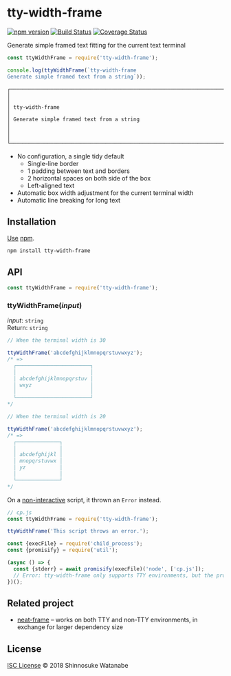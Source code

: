 # tty-width-frame

[![npm version](https://img.shields.io/npm/v/tty-width-frame.svg)](https://www.npmjs.com/package/tty-width-frame)
[![Build Status](https://travis-ci.com/shinnn/tty-width-frame.svg?branch=master)](https://travis-ci.com/shinnn/tty-width-frame)
[![Coverage Status](https://img.shields.io/coveralls/shinnn/tty-width-frame.svg)](https://coveralls.io/github/shinnn/tty-width-frame?branch=master)

Generate simple framed text fitting for the current text terminal

```javascript
const ttyWidthFrame = require('tty-width-frame');

console.log(ttyWidthFrame(`tty-width-frame
Generate simple framed text from a string`));
```

```
┌──────────────────────────────────────────────────────────────────────────┐
│                                                                          │
│ tty-width-frame                                                          │
│ Generate simple framed text from a string                                │
│                                                                          │
└──────────────────────────────────────────────────────────────────────────┘
```

* No configuration, a single tidy default
  * Single-line border
  * 1 padding between text and borders
  * 2 horizontal spaces on both side of the box
  * Left-aligned text
* Automatic box width adjustment for the current terminal width
* Automatic line breaking for long text

## Installation

[Use](https://docs.npmjs.com/cli/install) [npm](https://docs.npmjs.com/getting-started/what-is-npm).

```
npm install tty-width-frame
```

## API

```javascript
const ttyWidthFrame = require('tty-width-frame');
```

### ttyWidthFrame(*input*)

*input*: `string`  
Return: `string`

```javascript
// When the terminal width is 30

ttyWidthFrame('abcdefghijklmnopqrstuvwxyz');
/* =>
  ┌────────────────────────┐
  │                        │
  │ abcdefghijklmnopqrstuv │
  │ wxyz                   │
  │                        │
  └────────────────────────┘
*/

// When the terminal width is 20

ttyWidthFrame('abcdefghijklmnopqrstuvwxyz');
/* =>
  ┌──────────────┐
  │              │
  │ abcdefghijkl │
  │ mnopqrstuvwx │
  │ yz           │
  │              │
  └──────────────┘
*/
```

On a [non-interactive](http://www.tldp.org/LDP/abs/html/intandnonint.html) script, it thrown an `Error` instead.

```javascript
// cp.js
const ttyWidthFrame = require('tty-width-frame');

ttyWidthFrame('This script throws an error.');
```

```javascript
const {execFile} = require('child_process');
const {promisify} = require('util');

(async () => {
  const {stderr} = await promisify(execFile)('node', ['cp.js']);
  // Error: tty-width-frame only supports TTY environments, but the program is running under a non-TTY environment.
})();
```

## Related project

* [neat-frame](https://github.com/shinnn/neat-frame) – works on both TTY and non-TTY environments, in exchange for larger dependency size

## License

[ISC License](./LICENSE) © 2018 Shinnosuke Watanabe
